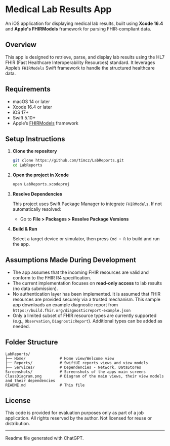 # Medical Lab Results App

An iOS application for displaying medical lab results, built using **Xcode 16.4** and **Apple's FHIRModels** framework for parsing FHIR-compliant data.

## Overview

This app is designed to retrieve, parse, and display lab results using the HL7 FHIR (Fast Healthcare Interoperability Resources) standard. It leverages Apple’s `FHIRModels` Swift framework to handle the structured healthcare data.

## Requirements

- macOS 14 or later  
- Xcode 16.4 or later  
- iOS 17+  
- Swift 5.10+  
- Apple’s [FHIRModels](https://developer.apple.com/documentation/fhirmodels) framework

## Setup Instructions

1. **Clone the repository**

   ```bash
   git clone https://github.com/timcz/LabReports.git
   cd LabReports
   ```

2. **Open the project in Xcode**

   ```bash
   open LabReports.xcodeproj
   ```

3. **Resolve Dependencies**

   This project uses Swift Package Manager to integrate `FHIRModels`. If not automatically resolved:

   - Go to **File > Packages > Resolve Package Versions**

4. **Build & Run**

   Select a target device or simulator, then press `Cmd + R` to build and run the app.

## Assumptions Made During Development

- The app assumes that the incoming FHIR resources are valid and conform to the FHIR R4 specification.
- The current implementation focuses on **read-only access** to lab results (no data submission).
- No authentication layer has been implemented. It is assumed that FHIR resources are provided securely via a trusted mechanism. This sample app downloads an example diagnostic report from  `https://build.fhir.org/diagnosticreport-example.json`
- Only a limited subset of FHIR resource types are currently supported (e.g., `Observation`, `DiagnosticReport`). Additional types can be added as needed.

## Folder Structure

```
LabReports/
├── Home/               # Home view/Welcome view
├── Reports/            # SwiftUI reports views and view models
├── Services/           # Dependencies - Network, DataStores
Screenshots/            # Screenshots of the apps main screens
ClassDiagram.png        # Diagram of the main views, their view models and their dependencies
README.md               # This file
```

## License

This code is provided for evaluation purposes only as part of a job application. 
All rights reserved by the author. Not licensed for reuse or distribution.

---

Readme file generated with ChatGPT.